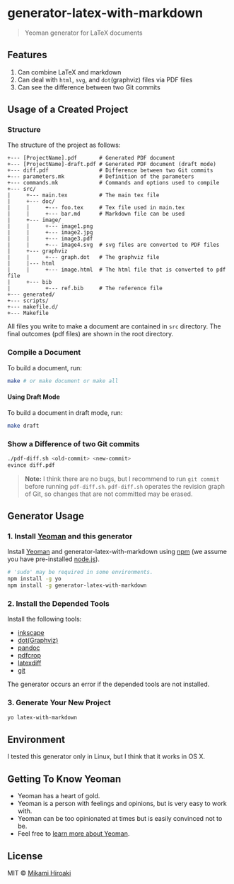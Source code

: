 # generator-latex-with-markdown
<!--
[![NPM version][npm-image]][npm-url]
[![Build Status][travis-image]][travis-url]
[![Dependency Status][daviddm-image]][daviddm-url]
-->
> Yeoman generator for LaTeX documents

## Features
1. Can combine LaTeX and markdown
2. Can deal with `html`, `svg`, and `dot`(graphviz) files via PDF files
3. Can see the difference between two Git commits

## Usage of a Created Project
### Structure
The structure of the project as follows:

```
+--- [ProjectName].pdf       # Generated PDF document
+--- [ProjectName]-draft.pdf # Generated PDF document (draft mode)
+--- diff.pdf                # Difference between two Git commits
+--- parameters.mk           # Definition of the parameters
+--- commands.mk             # Commands and options used to compile
+--- src/
|     +--- main.tex          # The main tex file
|     +--- doc/
|     |     +--- foo.tex     # Tex file used in main.tex
|     |     +--- bar.md      # Markdown file can be used
|     +--- image/
|     |     +--- image1.png
|     |     +--- image2.jpg
|     |     +--- image3.pdf
|     |     +--- image4.svg  # svg files are converted to PDF files
|     +--- graphviz
|     |     +--- graph.dot   # The graphviz file
|     |--- html
|     |     +--- image.html  # The html file that is converted to pdf file
|     +--- bib
|           +--- ref.bib     # The reference file
+--- generated/
+--- scripts/
+--- makefile.d/
+--- Makefile
```

All files you write to make a document are contained in `src` directory. The final outcomes (pdf files) are shown in the root directory.

### Compile a Document
To build a document, run:
```bash
make # or make document or make all
```

#### Using Draft Mode
To build a document in draft mode, run:
```bash
make draft
```

### Show a Difference of two Git commits
```bash
./pdf-diff.sh <old-commit> <new-commit>
evince diff.pdf
```

> **Note:**
> I think there are no bugs, but I recommend to run `git commit` before running `pdf-diff.sh`. `pdf-diff.sh` operates the revision graph of Git, so changes that are not committed may be erased.

## Generator Usage
### 1. Install [Yeoman](http://yeoman.io) and this generator
Install [Yeoman](http://yeoman.io) and generator-latex-with-markdown using [npm](https://www.npmjs.com/) (we assume you have pre-installed [node.js](https://nodejs.org/)).

```bash
# 'sudo' may be required in some environments.
npm install -g yo
npm install -g generator-latex-with-markdown
```

### 2. Install the Depended Tools
Install the following tools:

* [inkscape](https://inkscape.org)
* [dot(Graphviz)](http://www.graphviz.org/)
* [pandoc](http://pandoc.org/)
* [pdfcrop](http://pdfcrop.sourceforge.net/)
* [latexdiff](https://www.ctan.org/tex-archive/support/latexdiff)
* [git](https://git-scm.com/)

The generator occurs an error if the depended tools are not installed.

### 3. Generate Your New Project
```bash
yo latex-with-markdown
```

## Environment

I tested this generator only in Linux, but I think that it works in OS X.

## Getting To Know Yeoman

 * Yeoman has a heart of gold.
 * Yeoman is a person with feelings and opinions, but is very easy to work with.
 * Yeoman can be too opinionated at times but is easily convinced not to be.
 * Feel free to [learn more about Yeoman](http://yeoman.io/).

## License

MIT © [Mikami Hiroaki]()

<!--

[npm-image]: https://badge.fury.io/js/generator-latex-with-markdown.svg
[npm-url]: https://npmjs.org/package/generator-latex-with-markdown
[travis-image]: https://travis-ci.org/hiroakimikami/generator-latex-with-markdown.svg?branch=master
[travis-url]: https://travis-ci.org/hiroakimikami/generator-latex-with-markdown
[daviddm-image]: https://david-dm.org/hiroakimikami/generator-latex-with-markdown.svg?theme=shields.io
[daviddm-url]: https://david-dm.org/hiroakimikami/generator-latex-with-markdown
-->
